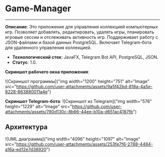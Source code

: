 # Game-Manager
----------------
**Описание**:   Это приложение для управления коллекцией компьютерных игр. Позволяет добавлять, редактировать, удалять игры, планировать игровые сессии и отслеживать активность игр. Поддерживает работу с JSON-файлами и базой данных PostgreSQL. Включает Telegram-бота для удаленного управления коллекцией.
 - **Технологический стек**: JavaFX, Telegram Bot API, PostgreSQL, JSON.
 - **Статус**:  1.0.

**Скриншот рабочего окна приложения**:

![Скриншот программы]("img width="1200" height="751" alt="Image" src="https://github.com/user-attachments/assets/9a5f42bd-818a-4a5e-8228-863880011a4e")

**Скриншот Telegram-бота**:
![Скриншот из Telegram]("img width="576" height="1229" alt="Image" src="https://github.com/user-attachments/assets/780d130c-8b66-44ee-b10a-d651ac4187fb")

## Архитектура
![UML диаграмма]("img width="4096" height="1097" alt="Image" src="https://github.com/user-attachments/assets/253fe7f6-2788-4484-a16a-ed12e7d38920")
